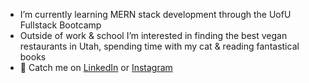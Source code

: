 - I’m currently learning MERN stack development through the UofU Fullstack Bootcamp
- Outside of work & school I’m interested in finding the best vegan restaurants in Utah, spending time with my cat & reading fantastical books
- 💞️ Catch me on [LinkedIn](https://www.linkedin.com/in/p-j-rasmussen-57123b1ab) or [Instagram](https://www.linkedin.com/in/p-j-rasmussen-57123b1ab)

<!---
whats-a-pj/whats-a-pj is a ✨ special ✨ repository because its `README.md` (this file) appears on your GitHub profile.
You can click the Preview link to take a look at your changes.
--->
